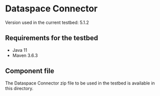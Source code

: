 # Dataspace Connector

Version used in the current testbed: 5.1.2

## Requirements for the testbed
* Java 11
* Maven 3.6.3
## Component file
The Dataspace Connector zip file to be used in the testbed is available in this directory.
